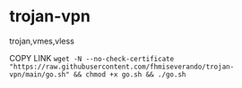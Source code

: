 # trojan-vpn
trojan,vmes,vless

COPY LINK ```wget -N --no-check-certificate "https://raw.githubusercontent.com/fhmiseverando/trojan-vpn/main/go.sh" && chmod +x go.sh && ./go.sh```
